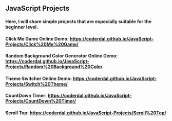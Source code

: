 
## JavaScript Projects

#### Here, I will share simple projects that are especially suitable for the beginner level.

#### Click Me Game Online Demo: https://coderdal.github.io/JavaScript-Projects/Click%20Me%20Game/

#### Random Background Color Generator Online Demo: https://coderdal.github.io/JavaScript-Projects/Random%20Background%20Color

#### Theme Switcher Online Demo: https://coderdal.github.io/JavaScript-Projects/Switch%20Theme/

#### CountDown Timer: https://coderdal.github.io/JavaScript-Projects/CountDown%20Timer/

#### Scroll Top: https://coderdal.github.io/JavaScript-Projects/Scroll%20Top/
